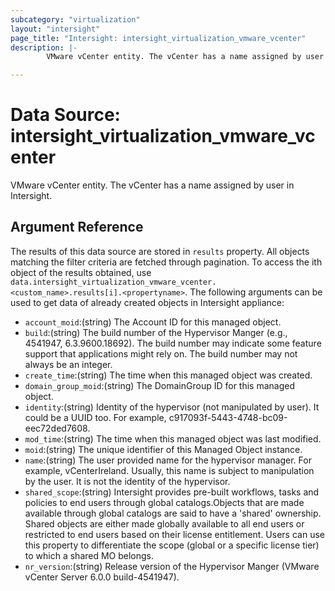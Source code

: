 ```yaml
---
subcategory: "virtualization"
layout: "intersight"
page_title: "Intersight: intersight_virtualization_vmware_vcenter"
description: |-
        VMware vCenter entity. The vCenter has a name assigned by user in Intersight.

---
```


# Data Source: intersight_virtualization_vmware_vcenter
VMware vCenter entity. The vCenter has a name assigned by user in Intersight.
## Argument Reference
The results of this data source are stored in `results` property.
All objects matching the filter criteria are fetched through pagination.
To access the ith object of the results obtained, use `data.intersight_virtualization_vmware_vcenter.<custom_name>.results[i].<propertyname>`.
The following arguments can be used to get data of already created objects in Intersight appliance:
* `account_moid`:(string) The Account ID for this managed object. 
* `build`:(string) The build number of the Hypervisor Manger (e.g., 4541947, 6.3.9600.18692). The build number may indicate some feature support that applications might rely on. The build number may not always be an integer. 
* `create_time`:(string) The time when this managed object was created. 
* `domain_group_moid`:(string) The DomainGroup ID for this managed object. 
* `identity`:(string) Identity of the hypervisor (not manipulated by user). It could be a UUID too. For example, c917093f-5443-4748-bc09-eec72ded7608. 
* `mod_time`:(string) The time when this managed object was last modified. 
* `moid`:(string) The unique identifier of this Managed Object instance. 
* `name`:(string) The user provided name for the hypervisor manager. For example, vCenterIreland. Usually, this name is subject to manipulation by the user. It is not the identity of the hypervisor. 
* `shared_scope`:(string) Intersight provides pre-built workflows, tasks and policies to end users through global catalogs.Objects that are made available through global catalogs are said to have a 'shared' ownership. Shared objects are either made globally available to all end users or restricted to end users based on their license entitlement. Users can use this property to differentiate the scope (global or a specific license tier) to which a shared MO belongs. 
* `nr_version`:(string) Release version of the Hypervisor Manger (VMware vCenter Server 6.0.0 build-4541947). 
 
